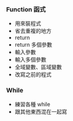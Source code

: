 ### Function 函式
- 用來裝程式
- 省去重複的地方
- return
- return 多個參數
- 輸入參數
- 輸入多個參數
- 全域變數、區域變數
- 改寫之前的程式
### While
- 練習各種 while
- 跟其他東西混在一起寫